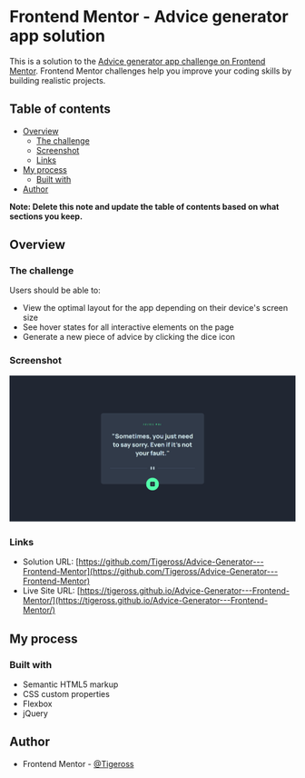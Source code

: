 # Frontend Mentor - Advice generator app solution

This is a solution to the [Advice generator app challenge on Frontend Mentor](https://www.frontendmentor.io/challenges/advice-generator-app-QdUG-13db). Frontend Mentor challenges help you improve your coding skills by building realistic projects.

## Table of contents

- [Overview](#overview)
  - [The challenge](#the-challenge)
  - [Screenshot](#screenshot)
  - [Links](#links)
- [My process](#my-process)
  - [Built with](#built-with)
- [Author](#author)

**Note: Delete this note and update the table of contents based on what sections you keep.**

## Overview

### The challenge

Users should be able to:

- View the optimal layout for the app depending on their device's screen size
- See hover states for all interactive elements on the page
- Generate a new piece of advice by clicking the dice icon

### Screenshot

![](./screenshot.png)


### Links

- Solution URL: [https://github.com/Tigeross/Advice-Generator---Frontend-Mentor](https://github.com/Tigeross/Advice-Generator---Frontend-Mentor)
- Live Site URL: [https://tigeross.github.io/Advice-Generator---Frontend-Mentor/](https://tigeross.github.io/Advice-Generator---Frontend-Mentor/)

## My process

### Built with

- Semantic HTML5 markup
- CSS custom properties
- Flexbox
- jQuery

## Author

- Frontend Mentor - [@Tigeross](https://www.frontendmentor.io/profile/Tigeross)

